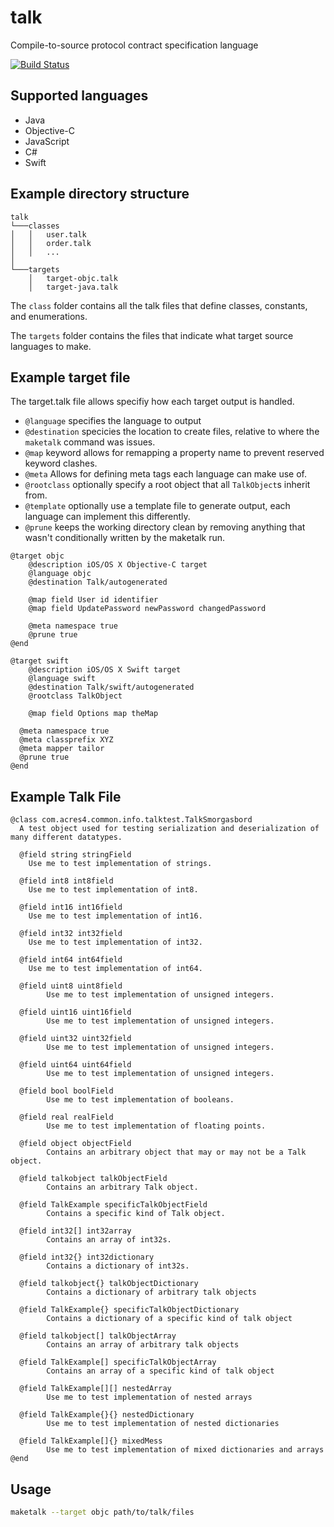 talk
====

Compile-to-source protocol contract specification language

[![Build Status](https://travis-ci.org/jonasacres/talk.png?branch=master)](https://travis-ci.org/jonasacres/talk)

## Supported languages
* Java
* Objective-C
* JavaScript
* C#
* Swift

## Example directory structure
```
talk
└───classes
│   │   user.talk
│   │   order.talk
│   │   ...
│   
└───targets
    │	target-objc.talk
    │   target-java.talk
```
The ```class``` folder contains all the talk files that define classes, constants, and enumerations.

The ```targets``` folder contains the files that indicate what target source languages to make. 


## Example target file

The target.talk file allows specifiy how each target output is handled.  
* ```@language``` specifies the language to output
* ```@destination``` specicies the location to create files, relative to where the ```maketalk``` command was issues.
* ```@map``` keyword allows for remapping a property name to prevent reserved keyword clashes.
* ```@meta``` Allows for defining meta tags each language can make use of.  
* ```@rootclass``` optionally specify a root object that all ```TalkObject```s inherit from.  
* ```@template``` optionally use a template file to generate output, each language can implement this differently.
* ```@prune``` keeps the working directory clean by removing anything that wasn't conditionally written by the maketalk run.
```
@target objc
	@description iOS/OS X Objective-C target
	@language objc
	@destination Talk/autogenerated
	
	@map field User id identifier
	@map field UpdatePassword newPassword changedPassword

  	@meta namespace true
  	@prune true
@end

```

```
@target swift
	@description iOS/OS X Swift target
	@language swift
	@destination Talk/swift/autogenerated
	@rootclass TalkObject
		
	@map field Options map theMap

  @meta namespace true
  @meta classprefix XYZ
  @meta mapper tailor
  @prune true
@end
```

## Example Talk File

```
@class com.acres4.common.info.talktest.TalkSmorgasbord
  A test object used for testing serialization and deserialization of many different datatypes.

  @field string stringField
	Use me to test implementation of strings.

  @field int8 int8field
	Use me to test implementation of int8.

  @field int16 int16field
   	Use me to test implementation of int16.

  @field int32 int32field
  	Use me to test implementation of int32.

  @field int64 int64field
  	Use me to test implementation of int64.

  @field uint8 uint8field
    	Use me to test implementation of unsigned integers.

  @field uint16 uint16field
    	Use me to test implementation of unsigned integers.

  @field uint32 uint32field
    	Use me to test implementation of unsigned integers.

  @field uint64 uint64field
    	Use me to test implementation of unsigned integers.

  @field bool boolField
    	Use me to test implementation of booleans.

  @field real realField
    	Use me to test implementation of floating points.

  @field object objectField
    	Contains an arbitrary object that may or may not be a Talk object.

  @field talkobject talkObjectField
    	Contains an arbitrary Talk object.

  @field TalkExample specificTalkObjectField
    	Contains a specific kind of Talk object.

  @field int32[] int32array
    	Contains an array of int32s.

  @field int32{} int32dictionary
    	Contains a dictionary of int32s.

  @field talkobject{} talkObjectDictionary
    	Contains a dictionary of arbitrary talk objects

  @field TalkExample{} specificTalkObjectDictionary
    	Contains a dictionary of a specific kind of talk object

  @field talkobject[] talkObjectArray
    	Contains an array of arbitrary talk objects

  @field TalkExample[] specificTalkObjectArray
    	Contains an array of a specific kind of talk object

  @field TalkExample[][] nestedArray
    	Use me to test implementation of nested arrays

  @field TalkExample{}{} nestedDictionary
    	Use me to test implementation of nested dictionaries

  @field TalkExample[]{} mixedMess
    	Use me to test implementation of mixed dictionaries and arrays
@end

```

## Usage


```bash
maketalk --target objc path/to/talk/files
```
